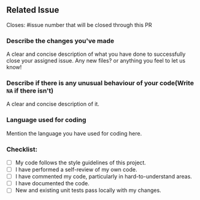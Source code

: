 ## Related Issue
Closes: #issue number that will be closed through this PR

### Describe the changes you've made
A clear and concise description of what you have done to successfully close your assigned issue. Any new files? or anything you feel to let us know!

### Describe if there is any unusual behaviour of your code(Write `NA` if there isn't)
A clear and concise description of it.

### Language used for coding
Mention the language you have used for coding here.

### Checklist:
<!--
Example how to mark a checkbox:-
- [x] My code follows the code style of this project.
-->
- [ ] My code follows the style guidelines of this project.
- [ ] I have performed a self-review of my own code.
- [ ] I have commented my code, particularly in hard-to-understand areas.
- [ ] I have documented the code.
- [ ] New and existing unit tests pass locally with my changes.
